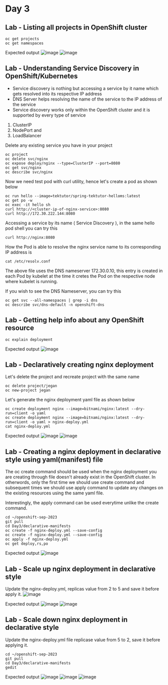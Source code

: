 # Day 3

## Lab - Listing all projects in OpenShift cluster
```
oc get projects
oc get namespaces
```

Expected output
![image](https://github.com/tektutor/openshift-sep-2023/assets/12674043/d59505e5-d7d1-4869-b2f2-c7a297090d0c)
![image](https://github.com/tektutor/openshift-sep-2023/assets/12674043/0e27a513-81ad-492d-aa38-3277141c6246)

## Lab - Understanding Service Discovery in OpenShift/Kubernetes
- Service discovery is nothing but accessing a service by it name which gets resolved into its respective IP address
- DNS Server helps resolving the name of the service to the IP address of the service
- Service discovery works only within the OpenShift cluster and it is supported by every type of service
1. ClusterIP
2. NodePort and
3. LoadBalancer

Delete any existing service you have in your project
```
oc project
oc delete svc/nginx
oc expose deploy/nginx --type=ClusterIP --port=8080
oc get svc/nginx
oc describe svc/nginx
```

Now we need test pod with curl utility, hence let's create a pod as shown below
```
oc run hello --image=tektutor/spring-tektutor-helloms:latest
oc get po -w
oc exec -it hello sh
curl http://<cluster-ip-of-nginx-service>:8080
curl http://172.30.222.144:8080
```

Accessing a service by its name ( Service Discovery ), in the same hello pod shell you can try this
```
curl http://nginx:8080
```

How the Pod is able to resolve the nginx service name to its corresponding IP address is
```
cat /etc/resolv.conf
```
The above file uses the DNS nameserver 172.30.0.10, this entry is created in each Pod by kubelet at the time it cretes the Pod on the respective node where kubelet is running.

If you wish to see the DNS Nameserver, you can try this
```
oc get svc --all-namespaces | grep -i dns
oc describe svc/dns-default -n openshift-dns
```

## Lab - Getting help info about any OpenShift resource
```
oc explain deployment
```

Expected output
![image](https://github.com/tektutor/openshift-sep-2023/assets/12674043/c3c2987d-c97a-4a5c-a429-f90a827dbf1e)

## Lab - Declaratively creating nginx deployment

Let's delete the project and recreate project with the same name
```
oc delete project/jegan
oc new-project jegan
```

Let's generate the nginx deployment yaml file as shown below
```
oc create deployment nginx --image=bitnami/nginx:latest --dry-run=client -o yaml
oc create deployment nginx --image=bitnami/nginx:latest --dry-run=client -o yaml > nginx-deploy.yml
cat nginx-deploy.yml
```

Expected output
![image](https://github.com/tektutor/openshift-sep-2023/assets/12674043/00e300a2-6bb2-4073-beee-9e8f0c6d089b)
![image](https://github.com/tektutor/openshift-sep-2023/assets/12674043/b4a7bc1f-dc59-41c6-8f9d-0705f218b307)

## Lab - Creating a nginx deployment in declarative style using yaml(manifest) file
The oc create command should be used when the nginx deployment you are creating through file doesn't already exist in the OpenShift cluster.  In otherwords, only the first time we should use create command and subsequent times we should use apply command to update any changes on the existing resources using the same yaml file.

Interestingly, the apply command can be used everytime unlike the create command. 

```
cd ~/openshift-sep-2023
git pull
cd Day3/declarative-manifests
oc create -f nginx-deploy.yml --save-config
oc create -f nginx-deploy.yml --save-config
oc apply -f nginx-deploy.yml
oc get deploy,rs,po
```

Expected output
![image](https://github.com/tektutor/openshift-sep-2023/assets/12674043/b77f5eec-df2f-4542-a511-f92b9a5007c4)

## Lab - Scale up nginx deployment in declarative style

Update the nginx-deploy.yml, replicas value from 2 to 5 and save it before apply it.
![image](https://github.com/tektutor/openshift-sep-2023/assets/12674043/62fe9839-0e21-4c57-a199-7029d241d172)

Expected output
![image](https://github.com/tektutor/openshift-sep-2023/assets/12674043/642f27b9-8470-4d9e-93e6-2d9343c0251d)
![image](https://github.com/tektutor/openshift-sep-2023/assets/12674043/c0a31f0e-6b67-4cf4-9d17-8e3b2bb5b725)

## Lab - Scale down nginx deployment in declarative style

Update the nginx-deploy.yml file replicase value from 5 to 2, save it before applying it.
```
cd ~/openshift-sep-2023
git pull
cd Day3/declarative-manifests
gedit 
```

Expected output
![image](https://github.com/tektutor/openshift-sep-2023/assets/12674043/216b40c2-ae8e-4260-a9b0-3b297ea5017f)
![image](https://github.com/tektutor/openshift-sep-2023/assets/12674043/4bb2805c-81dc-4c3d-9b7b-edf0137870d0)
![image](https://github.com/tektutor/openshift-sep-2023/assets/12674043/16a1dfdf-13fa-47c0-8bdb-8e5479433617)
